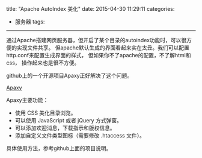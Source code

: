 title: "Apache AutoIndex 美化"
date: 2015-04-30 11:29:11
categories:
- 服务器
tags:
---

通过Apache搭建网页服务器，但开启了某个目录的autoindex功能时，可以很方便的实现文件共享。
但apache默认生成的界面看起来实在太丑。我们可以配置http.conf来配置生成界面的样式， 但如果你不了apache的配置，不了解html和css， 操作起来也是很不方便。

github上的一个开源项目Apaxy正好解决了这个问题。
    
[Apaxy](https://github.com/AdamWhitcroft/Apaxy)

Apaxy主要功能：


- 使用 CSS 美化目录浏览。
- 可以使用 JavaScript 或者 jQuery 方式弹窗。
- 可以添加欢迎消息，下载指示和版权信息。
- 添加自定义文件类型图标（需要修改 .htaccess 文件）。

具体使用方法，参考github上面的项目说明。

